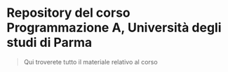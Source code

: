 # Repository del corso Programmazione A, Università degli studi di Parma
> Qui troverete tutto il materiale relativo al corso
